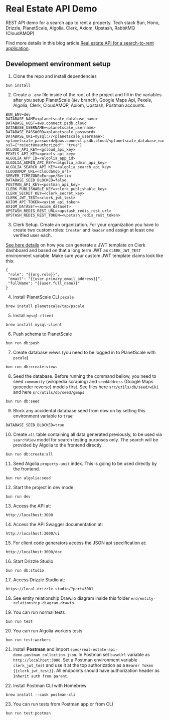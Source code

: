 # Real Estate API Demo

REST API demo for a search app to rent a property. Tech stack Bun, Hono, Drizzle, PlanetScale, Algolia, Clerk, Axiom, Upstash, RabbitMQ (CloudAMQP)

Find more details in this blog article [Real estate API for a search-to-rent application](https://catalin.works/blog/real-estate-api-bun-hono-drizzle-planetscale-algolia).

## Development environment setup

1. Clone the repo and install dependencies

```
bun install
```

2. Create a `.env` file inside of the root of the project and fill in the variables after you setup PlanetScale (`dev` branch), Google Maps Api, Pexels, Algolia, Clerk, CloudAMQP, Axiom, Upstash, Postman accounts.

```
BUN_ENV=dev
DATABASE_NAME=<planetscale_database_name>
DATABASE_HOST=aws.connect.psdb.cloud
DATABASE_USERNAME=<planetscale_username>
DATABASE_PASSWORD=<planetscale_password>
DATABASE_URI=mysql://<planetscale_username>:<planetscale_password>@aws.connect.psdb.cloud/<planetscale_database_name>?ssl={"rejectUnauthorized": "true"}
GCLOUD_API_KEY=<gcloud_api_key>
PEXELS_API_KEY=<pexels_api_key>
ALGOLIA_APP_ID=<algolia_app_id>
ALGOLIA_ADMIN_API_KEY=<algolia_admin_api_key>
ALGOLIA_SEARCH_API_KEY=<algolia_search_api_key>
CLOUDAMQP_URL=<cloudamqp_url>
SERVER_TIMEZONE=Europe/Berlin
DATABASE_SEED_BLOCKED=false
POSTMAN_API_KEY=<postman_api_key>
CLERK_PUBLISHABLE_KEY=<clerk_publishable_key>
CLERK_SECRET_KEY=<clerk_secret_key>
CLERK_JWT_TEST=<clerk_jwt_test>
AXIOM_API_TOKEN=<axiom_api_token>
AXIOM_DATASET=<axiom_dataset>
UPSTASH_REDIS_REST_URL=<upstash_redis_rest_url>
UPSTASH_REDIS_REST_TOKEN=<upstash_redis_rest_token>
```

3. Clerk Setup. Create an organization. For your organization you have to create two custom roles: `Creator` and `Reader` and assign at least one verified user each.

[See here details](https://clerk.com/docs/testing/postman-or-insomnia) on how you can generate a JWT template on Clerk dashboard and based on that a long term JWT as `CLERK_JWT_TEST` environment variable. Make sure your custom JWT template claims look like this:

```
{
 "role": "{{org.role}}",
 "email": "{{user.primary_email_address}}",
 "fullName": "{{user.full_name}}"
}
```

4. Install PlanetScale CLI `pscale`

```
brew install planetscale/tap/pscale
```

5. Install `mysql-client`

```
brew install mysql-client
```

6. Push schema to PlanetScale

```
bun run db:push
```

7. Create database views (you need to be logged in to PlanetScale with `pscale`)

```
bun run db:create:views
```

8. Seed the database. Before running the command bellow, you need to seed `community` (wikipedia scraping) and `seedAddress` (Google Maps geocoder reverse) models first. See files here `src/utils/db/seed/wiki` and here `src/utils/db/seed/gmaps`.  

```
bun run db:seed
```

9. Block any accidental database seed from now on by setting this environment variable to `true`:

```
DATABASE_SEED_BLOCKED=true
```

10. Create `all` table containing all data generated previously, to be used via `searchView` model for search testing purposes only. The search will be provided by Algolia to the frontend directly.

```
bun run db:create:all
```

11. Seed Algolia `property-unit` index. This is going to be used directly by the frontend.

```
bun run algolia:seed
```

12. Start the project in dev mode

```
bun run dev
```

13. Access the API at:

```
http://localhost:3000
```

14. Access the API Swagger documentation at:

```
http://localhost:3000/ui
```

15. For client code generators access the JSON api specification at:

```
http://localhost:3000/doc
```

16. Start Drizzle Studio

```
bun run db:studio
```

17. Access Drizzle Studio at:

```
https://local.drizzle.studio/?port=3001
```

18. See entity relationship Draw.io diagram inside this folder `erd/entity-relationship-diagram.drawio`

19. You can run normal tests

```
bun run test
```

20. You can run Algolia workers tests

```
bun run test:workers
```

21. Install **Postman** and import `spec/real-estate-api-demo.postman_collection.json`. In Postman set `baseUrl` variable as `http://localhost:3000`. Set a Postman environment variable `clerk_jwt_test` and use it at the top authorization as a `Bearer Token` `{{clerk_jwt_test}}`. All endpoints should have authorization header as `Inherit auth from parent`.

22. Install Postman CLI with Homebrew

```
brew install --cask postman-cli
```

23. You can run tests from Postman app or from CLI

```
bun run test:postman
```
